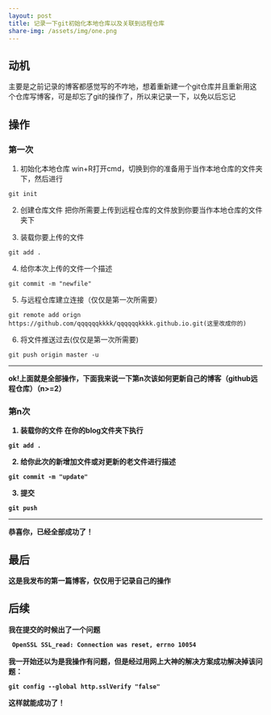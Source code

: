 ```yaml
---
layout: post
title: 记录一下git初始化本地仓库以及关联到远程仓库
share-img: /assets/img/one.png
---
```

## 动机
主要是之前记录的博客都感觉写的不咋地，想着重新建一个git仓库并且重新用这个仓库写博客，可是却忘了git的操作了，所以来记录一下，以免以后忘记

## 操作
### 第一次
1. 初始化本地仓库
 win+R打开cmd，切换到你的准备用于当作本地仓库的文件夹下，然后进行
 ~~~git
 git init
~~~
2. 创建仓库文件
把你所需要上传到远程仓库的文件放到你要当作本地仓库的文件夹下

3. 装载你要上传的文件
~~~git
git add .
~~~
4. 给你本次上传的文件一个描述
~~~git
git commit -m "newfile"
~~~
5. 与远程仓库建立连接（仅仅是第一次所需要）
~~~git
git remote add orign  https://github.com/qqqqqqkkkk/qqqqqqkkkk.github.io.git(这里改成你的)
~~~
6. 将文件推送过去(仅仅是第一次所需要)
~~~git
git push origin master -u
~~~
<hr/>
<b>ok!上面就是全部操作，下面我来说一下第n次该如何更新自己的博客（github远程仓库）（n>=2）

### 第n次
1. 装载你的文件
在你的blog文件夹下执行
~~~git
git add .
~~~
2. 给你此次的新增加文件或对更新的老文件进行描述
~~~git
git commit -m "update"
~~~
3. 提交
~~~git
git push
~~~
<hr/>
<b>恭喜你，已经全部成功了！</b>

## 最后
这是我发布的第一篇博客，仅仅用于记录自己的操作

## 后续 
我在提交的时候出了一个问题
~~~cmd
 OpenSSL SSL_read: Connection was reset, errno 10054
 ~~~
 我一开始还以为是我操作有问题，但是经过用网上大神的解决方案成功解决掉该问题：
 ~~~git
 git config --global http.sslVerify "false"
~~~
这样就能成功了！
